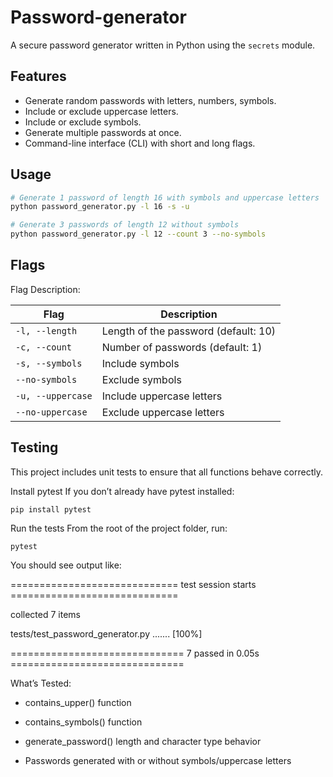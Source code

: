 # Password-generator

A secure password generator written in Python using the `secrets` module.

## Features

- Generate random passwords with letters, numbers, symbols.
- Include or exclude uppercase letters.
- Include or exclude symbols.
- Generate multiple passwords at once.
- Command-line interface (CLI) with short and long flags.

## Usage

```bash
# Generate 1 password of length 16 with symbols and uppercase letters
python password_generator.py -l 16 -s -u

# Generate 3 passwords of length 12 without symbols
python password_generator.py -l 12 --count 3 --no-symbols
```
## Flags

Flag	Description:

| Flag            | Description                         |
|-----------------|-------------------------------------|
| `-l, --length`  | Length of the password (default: 10)|
| `-c, --count`   | Number of passwords (default: 1)    |
| `-s, --symbols` | Include symbols                     |
| `--no-symbols`  | Exclude symbols                     |
| `-u, --uppercase` | Include uppercase letters         |
| `--no-uppercase` | Exclude uppercase letters          |


## Testing
This project includes unit tests to ensure that all functions behave correctly.

Install pytest
If you don’t already have pytest installed:

`pip install pytest`

Run the tests
From the root of the project folder, run:

`pytest`

You should see output like:

============================= test session starts =============================

collected 7 items

tests/test_password_generator.py .......                                 [100%]

============================== 7 passed in 0.05s ==============================

What’s Tested:
- contains_upper() function

- contains_symbols() function

- generate_password() length and character type behavior

- Passwords generated with or without symbols/uppercase letters

